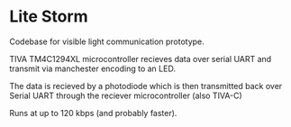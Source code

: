 # Lite Storm

Codebase for visible light communication prototype.

TIVA TM4C1294XL microcontroller recieves data over serial UART and transmit via manchester encoding to an LED.

The data is recieved by a photodiode which is then transmitted back over Serial UART through the reciever microcontroller (also TIVA-C)

Runs at up to 120 kbps (and probably faster).
